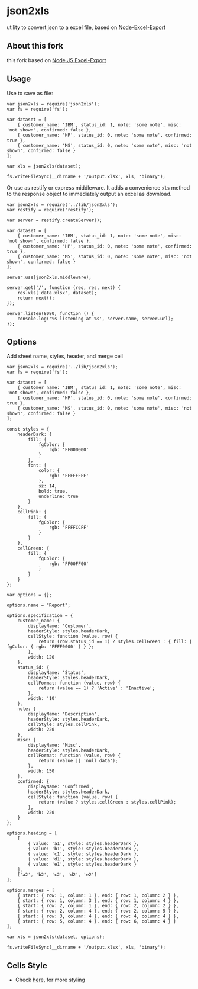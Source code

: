 json2xls
========

utility to convert json to a excel file, based on [Node-Excel-Export](https://github.com/functionscope/Node-Excel-Export)

About this fork
------

this fork based on [Node.JS Excel-Export](https://github.com/andreyan-andreev/node-excel-export)

Usage
------

Use to save as file:

    var json2xls = require('json2xls');
    var fs = require('fs');

    var dataset = [
        { customer_name: 'IBM', status_id: 1, note: 'some note', misc: 'not shown', confirmed: false },
        { customer_name: 'HP', status_id: 0, note: 'some note', confirmed: true },
        { customer_name: 'MS', status_id: 0, note: 'some note', misc: 'not shown', confirmed: false }
    ];

    var xls = json2xls(dataset);

    fs.writeFileSync(__dirname + '/output.xlsx', xls, 'binary');

Or use as restify or express middleware. It adds a convenience `xls` method to the response object to immediately output an excel as download.

    var json2xls = require('../lib/json2xls');
    var restify = require('restify');

    var server = restify.createServer();

    var dataset = [
        { customer_name: 'IBM', status_id: 1, note: 'some note', misc: 'not shown', confirmed: false },
        { customer_name: 'HP', status_id: 0, note: 'some note', confirmed: true },
        { customer_name: 'MS', status_id: 0, note: 'some note', misc: 'not shown', confirmed: false }
    ];

    server.use(json2xls.middleware);

    server.get('/', function (req, res, next) {
        res.xls('data.xlsx', dataset);
        return next();
    });

    server.listen(8080, function () {
        console.log('%s listening at %s', server.name, server.url);
    });

Options
-------

Add sheet name, styles, header, and merge cell

    var json2xls = require('../lib/json2xls');
    var fs = require('fs');

    var dataset = [
        { customer_name: 'IBM', status_id: 1, note: 'some note', misc: 'not shown', confirmed: false },
        { customer_name: 'HP', status_id: 0, note: 'some note', confirmed: true },
        { customer_name: 'MS', status_id: 0, note: 'some note', misc: 'not shown', confirmed: false }
    ];

    const styles = {
        headerDark: {
            fill: {
                fgColor: {
                    rgb: 'FF000000'
                }
            },
            font: {
                color: {
                    rgb: 'FFFFFFFF'
                },
                sz: 14,
                bold: true,
                underline: true
            }
        },
        cellPink: {
            fill: {
                fgColor: {
                    rgb: 'FFFFCCFF'
                }
            }
        },
        cellGreen: {
            fill: {
                fgColor: {
                    rgb: 'FF00FF00'
                }
            }
        }
    };

    var options = {};

    options.name = "Report";

    options.specification = {
        customer_name: {
            displayName: 'Customer',
            headerStyle: styles.headerDark,
            cellStyle: function (value, row) {
                return (row.status_id == 1) ? styles.cellGreen : { fill: { fgColor: { rgb: 'FFFF0000' } } };
            },
            width: 120
        },
        status_id: {
            displayName: 'Status',
            headerStyle: styles.headerDark,
            cellFormat: function (value, row) {
                return (value == 1) ? 'Active' : 'Inactive';
            },
            width: '10'
        },
        note: {
            displayName: 'Description',
            headerStyle: styles.headerDark,
            cellStyle: styles.cellPink,
            width: 220
        },
        misc: {
            displayName: 'Misc',
            headerStyle: styles.headerDark,
            cellFormat: function (value, row) {
                return (value || 'null data');
            },
            width: 150
        },
        confirmed: {
            displayName: 'Confirmed',
            headerStyle: styles.headerDark,
            cellStyle: function (value, row) {
                return (value ? styles.cellGreen : styles.cellPink);
            },
            width: 220
        }
    };

    options.heading = [
        [
            { value: 'a1', style: styles.headerDark },
            { value: 'b1', style: styles.headerDark },
            { value: 'c1', style: styles.headerDark },
            { value: 'd1', style: styles.headerDark },
            { value: 'e1', style: styles.headerDark }
        ],
        ['a2', 'b2', 'c2', 'd2', 'e2']
    ];

    options.merges = [
        { start: { row: 1, column: 1 }, end: { row: 1, column: 2 } },
        { start: { row: 1, column: 3 }, end: { row: 1, column: 4 } },
        { start: { row: 2, column: 1 }, end: { row: 2, column: 2 } },
        { start: { row: 2, column: 4 }, end: { row: 2, column: 5 } },
        { start: { row: 3, column: 4 }, end: { row: 4, column: 4 } },
        { start: { row: 5, column: 4 }, end: { row: 6, column: 4 } }
    ];

    var xls = json2xls(dataset, options);

    fs.writeFileSync(__dirname + '/output.xlsx', xls, 'binary');

Cells Style
------
* Check [here](https://github.com/protobi/js-xlsx#cell-styles), for more styling

